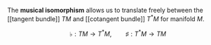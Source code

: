 The **musical isomorphism** allows us to translate freely between the [[tangent bundle]] $TM$ and [[cotangent bundle]] $T^* M$ for manifold $M$.

$$
\flat: TM \to T^* M, \qquad \sharp: T^* M \to TM
$$